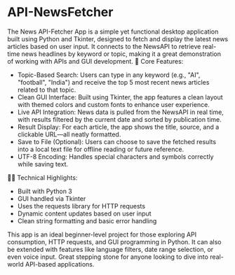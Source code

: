 # API-NewsFetcher
The News API-Fetcher App is a simple yet functional desktop application built using Python and Tkinter, designed to fetch and display the latest news articles based on user input. It connects to the NewsAPI to retrieve real-time news headlines by keyword or topic, making it a great demonstration of working with APIs and GUI development.
🔧 Core Features:
- Topic-Based Search: Users can type in any keyword (e.g., "AI", "football", "India") and receive the top 5 most recent news articles related to that topic.
- Clean GUI Interface: Built using Tkinter, the app features a clean layout with themed colors and custom fonts to enhance user experience.
- Live API Integration: News data is pulled from the NewsAPI in real time, with results filtered by the current date and sorted by publication time.
- Result Display: For each article, the app shows the title, source, and a clickable URL—all neatly formatted.
- Save to File (Optional): Users can choose to save the fetched results into a local text file for offline reading or future reference.
- UTF-8 Encoding: Handles special characters and symbols correctly while saving text.

👨‍💻 Technical Highlights:
- Built with Python 3
- GUI handled via Tkinter
- Uses the requests library for HTTP requests
- Dynamic content updates based on user input
- Clean string formatting and basic error handling

This app is an ideal beginner-level project for those exploring API consumption, HTTP requests, and GUI programming in Python. It can also be extended with features like language filters, date range selection, or even voice input. Great stepping stone for anyone looking to dive into real-world API-based applications.
